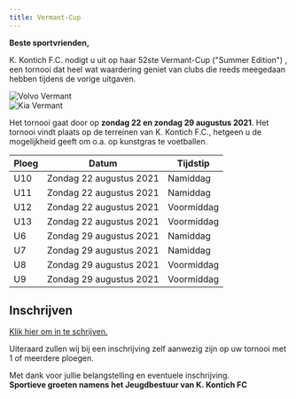 ```yaml
---
title: Vermant-Cup
---
```

<p><strong>Beste sportvrienden,</strong></p>
<p>K. Kontich F.C. nodigt u uit op haar 52ste Vermant-Cup ("Summer Edition") , een tornooi dat heel wat waardering geniet van clubs die reeds meegedaan hebben tijdens de vorige uitgaven.</p>
<div class="lg:flex lg:flex-wrap lg:-mx-8 items-center mb-6">
    <div class="mb-4 w-full lg:w-1/2 lg:mb-0 lg:px-8">
        <img src="https://www.link2fleet.be/wp-content/uploads/2018/04/Logo-Vermant-Groep.png" style="max-width: 90%; height: auto;" alt="Volvo Vermant" />
    </div>
    <div class="mb-4 w-full lg:w-1/2 lg:mb-0 lg:px-8">
        <img src="https://res.cloudinary.com/kkontichfc/image/upload/v1565372112/sponsors/KIA-vermant-zilver_yzunbr.png" style="max-width: 90%; height: auto;" alt="Kia Vermant" />
    </div>

</div>
<p>
Het tornooi gaat door op <strong>zondag 22 en zondag 29 augustus 2021</strong>. Het tornooi vindt plaats op de terreinen van K. Kontich F.C., hetgeen u de mogelijkheid geeft om o.a. op kunstgras te voetballen.
</p>
<table style="width: 100%;">
<thead>
<tr>
<th>Ploeg</th>
<th>Datum</th>
<th>Tijdstip</th>
</tr>
</thead>
<tbody>
<tr>
<td>U10</td>
<td>Zondag 22 augustus 2021</td>
<td>Namiddag</td>
</tr>
<tr>
<td>U11</td>
<td>Zondag 22 augustus 2021</td>
<td>Namiddag</td>
</tr>
<tr>
<td>U12</td>
<td>Zondag 22 augustus 2021</td>
<td>Voormiddag</td>
</tr>
<tr>
<td>U13</td>
<td>Zondag 22 augustus 2021</td>
<td>Voormiddag</td>
</tr>
<tr>
<td>U6</td>
<td>Zondag 29 augustus 2021</td>
<td>Namiddag</td>
</tr>
<tr>
<td>U7</td>
<td>Zondag 29 augustus 2021</td>
<td>Namiddag</td>
</tr>
<tr>
<td>U8</td>
<td>Zondag 29 augustus 2021</td>
<td>Voormiddag</td>
</tr>
<tr>
<td>U9</td>
<td>Zondag 29 augustus 2021</td>
<td>Voormiddag</td>
</tr>
</tbody>
</table>
<div>
    <h2>Inschrijven</h2>
    <p>
        <a href="https://www.kkontichfc.be/jeugd/vermant-cup/online-registratie/" title="Inschrijven Paastornooi / Vermant-Cup" class="btn-block">Klik hier om in te schrijven.</a></p>
    <p>Uiteraard zullen wij bij een inschrijving zelf aanwezig zijn op uw tornooi met 1 of meerdere ploegen.</p>
    <p>Met dank voor jullie belangstelling en eventuele inschrijving.
        <br><strong>Sportieve groeten namens het Jeugdbestuur van K. Kontich FC</strong>
    </p>
</div>

